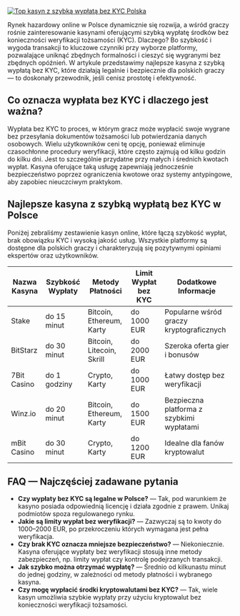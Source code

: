 [![Top kasyn z szybką wypłatą bez KYC Polska](https://123-caf.pages.dev/gitsignup.png)](https://vrmoo.ru/Bt82HjjY)

<div>   <p>Rynek hazardowy online w Polsce dynamicznie się rozwija, a wśród graczy rośnie zainteresowanie kasynami oferującymi szybką wypłatę środków bez konieczności weryfikacji tożsamości (KYC). Dlaczego? Bo szybkość i wygoda transakcji to kluczowe czynniki przy wyborze platformy, pozwalające uniknąć zbędnych formalności i cieszyć się wygranymi bez zbędnych opóźnień. W artykule przedstawimy najlepsze kasyna z szybką wypłatą bez KYC, które działają legalnie i bezpiecznie dla polskich graczy — to doskonały przewodnik, jeśli cenisz prostotę i efektywność.</p>    <h2>Co oznacza wypłata bez KYC i dlaczego jest ważna?</h2>   <p>Wypłata bez KYC to proces, w którym gracz może wypłacić swoje wygrane bez przesyłania dokumentów tożsamości lub potwierdzania danych osobowych. Wielu użytkowników ceni tę opcję, ponieważ eliminuje czasochłonne procedury weryfikacji, które często zajmują od kilku godzin do kilku dni. Jest to szczególnie przydatne przy małych i średnich kwotach wypłat. Kasyna oferujące taką usługę zapewniają jednocześnie bezpieczeństwo poprzez ograniczenia kwotowe oraz systemy antypingowe, aby zapobiec nieuczciwym praktykom.</p>    <h2>Najlepsze kasyna z szybką wypłatą bez KYC w Polsce</h2>   <p>Poniżej zebraliśmy zestawienie kasyn online, które łączą szybkość wypłat, brak obowiązku KYC i wysoką jakość usług. Wszystkie platformy są dostępne dla polskich graczy i charakteryzują się pozytywnymi opiniami ekspertów oraz użytkowników.</p>    <table>     <thead>       <tr>         <th>Nazwa Kasyna</th>         <th>Szybkość Wypłaty</th>         <th>Metody Płatności</th>         <th>Limit Wypłat bez KYC</th>         <th>Dodatkowe Informacje</th>       </tr>     </thead>     <tbody>       <tr>         <td>Stake</td>         <td>do 15 minut</td>         <td>Bitcoin, Ethereum, Karty</td>         <td>do 1000 EUR</td>         <td>Popularne wśród graczy kryptograficznych</td>       </tr>       <tr>         <td>BitStarz</td>         <td>do 30 minut</td>         <td>Bitcoin, Litecoin, Skrill</td>         <td>do 2000 EUR</td>         <td>Szeroka oferta gier i bonusów</td>       </tr>       <tr>         <td>7Bit Casino</td>         <td>do 1 godziny</td>         <td>Crypto, Karty</td>         <td>do 1000 EUR</td>         <td>Łatwy dostęp bez weryfikacji</td>       </tr>       <tr>         <td>Winz.io</td>         <td>do 20 minut</td>         <td>Bitcoin, Ethereum, Karty</td>         <td>do 1500 EUR</td>         <td>Bezpieczna platforma z szybkimi wypłatami</td>       </tr>       <tr>         <td>mBit Casino</td>         <td>do 30 minut</td>         <td>Crypto, Karty</td>         <td>do 1200 EUR</td>         <td>Idealne dla fanów kryptowalut</td>       </tr>     </tbody>   </table>    <h2>FAQ — Najczęściej zadawane pytania</h2>   <ul>     <li><strong>Czy wypłaty bez KYC są legalne w Polsce?</strong> — Tak, pod warunkiem że kasyno posiada odpowiednią licencję i działa zgodnie z prawem. Unikaj podmiotów spoza regulowanego rynku.</li>     <li><strong>Jakie są limity wypłat bez weryfikacji?</strong> — Zazwyczaj są to kwoty do 1000–2000 EUR, po przekroczeniu których wymagana jest pełna weryfikacja.</li>     <li><strong>Czy brak KYC oznacza mniejsze bezpieczeństwo?</strong> — Niekoniecznie. Kasyna oferujące wypłaty bez weryfikacji stosują inne metody zabezpieczeń, np. limity wypłat czy kontrolę podejrzanych transakcji.</li>     <li><strong>Jak szybko można otrzymać wypłatę?</strong> — Średnio od kilkunastu minut do jednej godziny, w zależności od metody płatności i wybranego kasyna.</li>     <li><strong>Czy mogę wypłacić środki kryptowalutami bez KYC?</strong> — Tak, wiele kasyn umożliwia szybkie wypłaty przy użyciu kryptowalut bez konieczności weryfikacji tożsamości.</li>   </ul> </div>